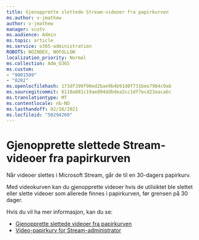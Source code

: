 ```yaml
---
title: Gjenopprette slettede Stream-videoer fra papirkurven
ms.author: v-jmathew
author: v-jmathew
manager: scotv
ms.audience: Admin
ms.topic: article
ms.service: o365-administration
ROBOTS: NOINDEX, NOFOLLOW
localization_priority: Normal
ms.collection: Adm_O365
ms.custom:
- "9001509"
- "8282"
ms.openlocfilehash: 173df399f90ed2bae9b4b91d0f731bee7984c9ab
ms.sourcegitcommit: 6110a081c19ae804ddbdea2cc1df7ecd23aacabc
ms.translationtype: MT
ms.contentlocale: nb-NO
ms.lasthandoff: 02/16/2021
ms.locfileid: "50294260"
---
```

# <a name="recover-your-deleted-stream-videos-from-the-recycle-bin"></a>Gjenopprette slettede Stream-videoer fra papirkurven

Når videoer slettes i Microsoft Stream, går de til en 30-dagers papirkurv.

Med videokurven kan du gjenopprette videoer hvis de utilsiktet ble slettet eller slette videoer som allerede finnes i papirkurven, før grensen på 30 dager.

Hvis du vil ha mer informasjon, kan du se:

- [Gjenopprette slettede videoer fra papirkurven](https://docs.microsoft.com/stream/portal-my-recycle-bin)
- [Video-papirkurv for Stream-administrator](https://docs.microsoft.com/stream/admin-recycle-bin)
